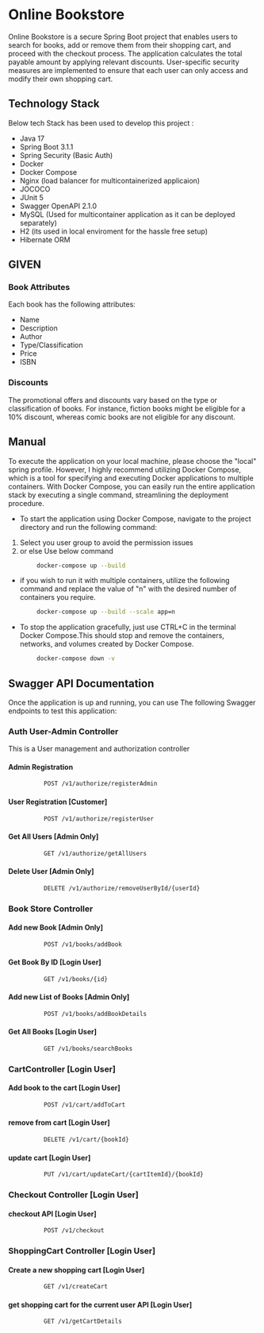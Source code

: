 # Online Bookstore
Online Bookstore is a secure Spring Boot project that enables users to search for books, add or remove them from their shopping cart, and proceed with the checkout process. The application calculates the total payable amount by applying relevant discounts. User-specific security measures are implemented to ensure that each user can only access and modify their own shopping cart.

## Technology Stack
Below tech Stack has been used to develop this project :
- Java 17
- Spring Boot 3.1.1
- Spring Security (Basic Auth)
- Docker
- Docker Compose
- Nginx (load balancer for multicontainerized applicaion)
- JOCOCO
- JUnit 5
- Swagger OpenAPI 2.1.0
- MySQL (Used for multicontainer application as it can be deployed separately)
- H2 (its used in local enviroment for the hassle free setup)
- Hibernate ORM

## GIVEN
### Book Attributes
Each book has the following attributes:
- Name
- Description
- Author 
- Type/Classification 
- Price 
- ISBN

### Discounts
The promotional offers and discounts vary based on the type or classification of books. For instance, fiction books might be eligible for a 10% discount, whereas comic books are not eligible for any discount.
## Manual
To execute the application on your local machine, please choose the "local" spring profile. However, I highly recommend utilizing Docker Compose, which is a tool for specifying and executing Docker applications to multiple containers. With Docker Compose, you can easily run the entire application stack by executing a single command, streamlining the deployment procedure.
- To start the application using Docker Compose, navigate to the project directory and run the following command: 
1. Select you user group to avoid the permission issues
2. or else Use below command
```bash
        docker-compose up --build 
```
- if you wish to run it with multiple containers, utilize the following command and replace the value of "n" with the desired number of containers you require.
```bash
        docker-compose up --build --scale app=n
```
- To stop the application gracefully, just use CTRL+C in the terminal Docker Compose.This should stop and remove the containers, networks, and volumes created by Docker Compose.
```bash
        docker-compose down -v
```

## Swagger API Documentation
Once the application is up and running, you can use The following Swagger endpoints to test this application:

### Auth User-Admin Controller
This is a User management and authorization controller

#### Admin Registration

```bash
          POST /v1/authorize/registerAdmin
```
#### User Registration [Customer]
```bash
          POST /v1/authorize/registerUser
```

#### Get All Users [Admin Only]
```bash
          GET /v1/authorize/getAllUsers
```

#### Delete User [Admin Only]
```bash
          DELETE /v1/authorize/removeUserById/{userId}
```

### Book Store Controller

#### Add new Book [Admin Only]
```bash
          POST /v1/books/addBook
```

#### Get Book By ID [Login User]
```bash
          GET /v1/books/{id}
```
#### Add new List of Books [Admin Only]
```bash
          POST /v1/books/addBookDetails
```

#### Get All Books [Login User]
```bash
          GET /v1/books/searchBooks
```

### CartController [Login User]

#### Add book to the cart [Login User]
```bash
          POST /v1/cart/addToCart
```

#### remove from cart [Login User]
```bash
          DELETE /v1/cart/{bookId}
```

#### update cart [Login User]
```bash
          PUT /v1/cart/updateCart/{cartItemId}/{bookId}
```

### Checkout Controller [Login User]

#### checkout API [Login User]
```bash
          POST /v1/checkout
```

### ShoppingCart Controller [Login User]

#### Create a new shopping cart [Login User]
```bash
          GET /v1/createCart
```

#### get shopping cart for the current user API [Login User]
```bash
          GET /v1/getCartDetails
```

